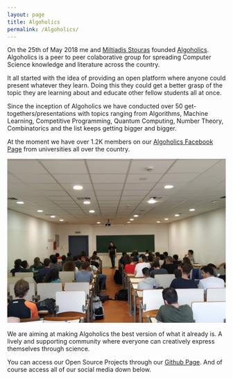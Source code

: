 ```yaml
---
layout: page
title: Algoholics
permalink: /Algoholics/
---
```


On the 25th of May 2018 me and [Miltiadis Stouras](https://github.com/mstou)
founded [Algoholics](https://github.com/algoholics-ntua). 
Algoholics is a peer to peer colaborative group for
spreading Computer Science knowledge and literature across the country.

It all started with the idea of providing an open platform where anyone could
present whatever they learn. Doing this they could get a better grasp of the
topic they are learning about and educate other fellow students all at once.

Since the inception of Algoholics we have conducted over 50
get-togethers/presentations with topics ranging from Algorithms, Machine
Learning, Competitive Programming, Quantum Computing, Number Theory, Combinatorics and the list
keeps getting bigger and bigger.

At the moment we have over 1.2K members on our [Algoholics Facebook
Page](https://www.facebook.com/groups/2093168194256744) from universities all
over the country.

![Algoholics Meetup in the pre-COVID19 Era](algoholics.jpg)

We are aiming at making Algoholics the best version of what it already is. A lively and
supporting community where everyone can creatively express themselves through
science.

You can access our Open Source Projects through our [Github
Page](https://github.com/algoholics-ntua). And of course access all of our
social media down below.
